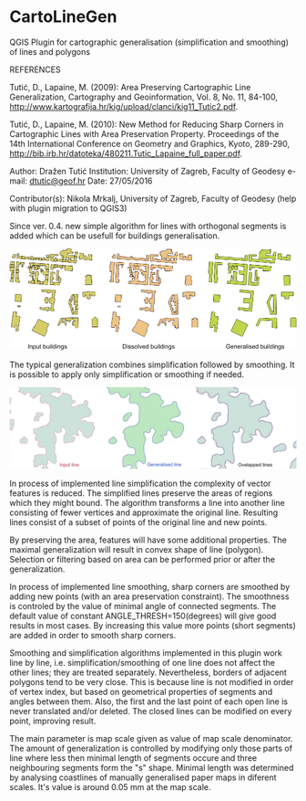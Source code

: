 # CartoLineGen
QGIS Plugin for cartographic generalisation (simplification and smoothing) of lines and polygons

REFERENCES

Tutić, D., Lapaine, M. (2009): Area Preserving Cartographic Line Generalization, Cartography and Geoinformation, Vol. 8, No. 11, 84-100, http://www.kartografija.hr/kig/upload/clanci/kig11_Tutic2.pdf.

Tutić, D., Lapaine, M. (2010): New Method for Reducing Sharp Corners in Cartographic Lines with Area Preservation Property. Proceedings of the 14th International Conference on Geometry and Graphics, Kyoto, 289-290, http://bib.irb.hr/datoteka/480211.Tutic_Lapaine_full_paper.pdf.

Author: Dražen Tutić
Institution: University of Zagreb, Faculty of Geodesy
e-mail: dtutic@geof.hr
Date: 27/05/2016

Contributor(s): Nikola Mrkalj, University of Zagreb, Faculty of Geodesy (help with plugin migration to QGIS3)

Since ver. 0.4. new simple algorithm for lines with orthogonal segments is added which can be usefull for buildings generalisation. 

![alt tag](buildings.png)

The typical generalization combines simplification followed by smoothing. It is possible to apply only simplification or smoothing if needed.

![alt tag](cartolinegen.png)

In process of implemented line simplification the complexity of vector features is reduced. The simplified lines preserve the areas of regions which they might bound. The algorithm transforms a line into another line consisting of fewer vertices and approximate the original line. Resulting lines consist of a subset of points of the original line and new points.

By preserving the area, features will have some additional properties. The maximal generalization will result in convex shape of line (polygon). Selection or filtering based on area can be performed prior or after the generalization.

In process of implemented line smoothing, sharp corners are smoothed by adding new points (with an area preservation constraint). The smoothness is controled by the value of minimal angle of connected segments. The default value of constant ANGLE_THRESH=150(degrees) will give good results in most cases. By increasing this value more points (short segments) are added in order to smooth sharp corners.

Smoothing and simplification algorithms implemented in this plugin work line by line, i.e. simplification/smoothing of one line does not affect the other lines; they are treated separately. Nevertheless, borders of adjacent polygons tend to be very close. This is because line is not modified in order of vertex index, but based on geometrical properties of segments and angles between them. Also, the first and the last point of each open line is never translated and/or deleted. The closed lines can be modified on every point, improving result.

The main parameter is map scale given as value of map scale denominator. The amount of generalization is controlled by modifying only those parts of line where less then minimal length of segments occure and three neighbouring segments form the "s" shape. Minimal length was determined by analysing coastlines of manually generalised paper maps in diferent scales. It's value is around 0.05 mm at the map scale.
